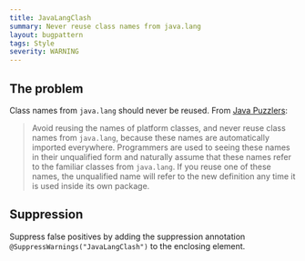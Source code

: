 ```yaml
---
title: JavaLangClash
summary: Never reuse class names from java.lang
layout: bugpattern
tags: Style
severity: WARNING
---
```


<!--
*** AUTO-GENERATED, DO NOT MODIFY ***
To make changes, edit the @BugPattern annotation or the explanation in docs/bugpattern.
-->

## The problem
Class names from `java.lang` should never be reused. From
[Java Puzzlers](http://www.javapuzzlers.com/java-puzzlers-sampler.pdf):

> Avoid reusing the names of platform classes, and never reuse class names from
> `java.lang`, because these names are automatically imported everywhere.
> Programmers are used to seeing these names in their unqualified form and
> naturally assume that these names refer to the familiar classes from
> `java.lang`. If you reuse one of these names, the unqualified name will refer
> to the new definition any time it is used inside its own package.

## Suppression
Suppress false positives by adding the suppression annotation `@SuppressWarnings("JavaLangClash")` to the enclosing element.
